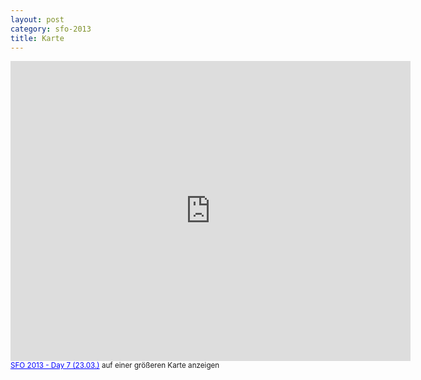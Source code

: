 ```yaml
---
layout: post
category: sfo-2013
title: Karte
---
```


<iframe width="640" height="480" frameborder="0" scrolling="no" marginheight="0" marginwidth="0" src="https://maps.google.com/maps/ms?msa=0&amp;msid=213922443609889388338.0004d8a27783dcc5d0e51&amp;ie=UTF8&amp;t=m&amp;ll=37.851001,-122.480049&amp;spn=0.130124,0.219727&amp;z=12&amp;output=embed"></iframe><br /><small><a href="https://maps.google.com/maps/ms?msa=0&amp;msid=213922443609889388338.0004d8a27783dcc5d0e51&amp;ie=UTF8&amp;t=m&amp;ll=37.851001,-122.480049&amp;spn=0.130124,0.219727&amp;z=12&amp;source=embed" style="color:#0000FF;text-align:left">SFO 2013 - Day 7 (23.03.)</a> auf einer größeren Karte anzeigen</small>